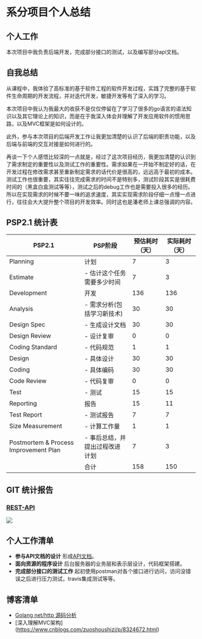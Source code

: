 # 系分项目个人总结
## 个人工作

本次项目中我负责后端开发，完成部分接口的测试，以及编写部分api文档。

## 自我总结

从课程中，我体验了高标准的基于软件工程的软件开发过程，实践了完整的基于软件生命周期的开发流程，并对迭代开发，敏捷开发等有了深入的学习。

本次项目中我认为我最大的收获不是仅仅停留在了学习了很多的go语言的语法知识以及其它理论上的知识，而是在于我深入体会并理解了开发应用软件的惯用思路，以及MVC框架是如何设计的。

此外，参与本次项目的后端开发工作让我更加清楚的认识了后端的职责功能，以及后端与前端的交互对接是如何进行的。

再谈一下个人感悟比较深的一点就是，经过了这次项目经历，我更加清楚的认识到了需求制定的重要性以及测试工作的重要性。需求如果在一开始不制定好的话，在开发过程在修改需求甚至重新制定需求的话代价是很高的，远远高于最初的成本。测试工作也很重要，其实往往完成需求的时间不是特别多，测试阶段其实是很耗费时间的（黑盒白盒测试等等），测试之后的debug工作也是需要投入很多的经历。所以在实现需求的时候不要一味的追求速度，其实实现需求阶段仔细一点慢一点进行，往往会大大提升整个项目的开发效率。同时这也是潘老师上课总强调的内容。


## PSP2.1 统计表

|PSP2.1|PSP阶段|预估耗时（天）|实际耗时（天）|
|---|---|---|---|
|Planning|计划|7|3|
|Estimate|- 估计这个任务需要多少时间|7|3|
|Development|开发|136|136|
|Analysis|- 需求分析(包括学习新技术)|30|30|
|Design Spec|- 生成设计文档|30|30|
|Design Review|- 设计复审|0|0|
|Coding Standard|- 代码规范|1|1|
|Design|- 具体设计|30|30|
|Coding|- 具体编码|30|30|
|Code Review|- 代码复审|0|0|
|Test|- 测试|15|15|
|Reporting|报告|15|11|
|Test Report|- 测试报告|7|7|
|Size Measurement|- 计算工作量|1|1|
|Postmortem & Process Improvement Plan|- 事后总结，并提出过程改进计划|7|3|
||合计|158|150|

## GIT 统计报告



### [REST-API](https://github.com/DeliciousFoodEasyOrder/rest-api)

![](D:\大三下\系统分析与设计\QQ图片20180630171937.png)

## 个人工作清单

- **参与API文档的设计** 形成[API文档](https://easyorder1.docs.apiary.io/)。
- **面向资源的程序设计** 后台服务器的业务层和表示层设计，代码框架搭建。
- **完成部分接口的测试工作** 起初使用postman对各个接口进行访问，访问没错误之后进行压力测试，travis集成测试等等。

## 博客清单

- [Golang net/http 源码分析](https://hinanawitenshi.github.io/2017/11/13/golang-http.html)
- [深入理解MVC架构] (https://www.cnblogs.com/zuoshoushizi/p/8324672.html)



